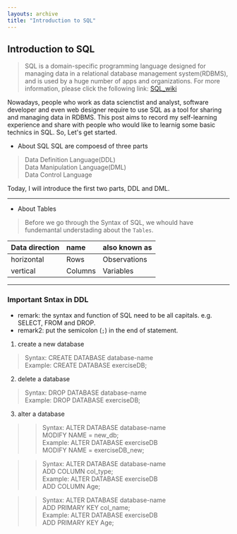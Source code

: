 ```yaml
---
layouts: archive
title: "Introduction to SQL"
---
```

## Introduction to SQL
> SQL is a  domain-specific programming language designed for managing data in a relational database management system(RDBMS), and is used by a huge number of apps and organizations. For more information, please click the following link: [SQL_wiki](https://en.wikipedia.org/wiki/SQL "Title")

Nowadays, people who work as data scienctist and analyst, software developer and even web designer require to use SQL as a tool for sharing and managing data in RDBMS. This post aims to record my self-learning experience and share with people who would like to learnig some basic technics in SQL. So, Let's get started.

* About SQL
SQL are compoesd of three parts 
> Data Definition Language(DDL) <br>
  Data Manipulation Language(DML) <br>
  Data Control Language

Today, I will introduce the first two parts, DDL and DML.

 ---

* About Tables

> Before we go through the Syntax of SQL, we whould have fundemantal understading about the `Tables`.

| Data direction | name | also known as |
| :------------- | :--- | :------------ |
| horizontal     | Rows | Observations  |
| vertical       | Columns | Variables  |

 ---

### Important Sntax in DDL
* remark: the syntax and function of SQL need to be all capitals. e.g. SELECT, FROM and DROP.
* remark2: put the semicolon (`;`) in the end of statement.

1. create a new database
> Syntax: CREATE DATABASE database-name <br>
  Example: CREATE DATABASE exerciseDB;
  
2. delete a database
> Syntax: DROP DATABASE database-name <br>
  Example: DROP DATABASE exerciseDB;

3. alter a database
>> Syntax: ALTER DATABASE database-name <br>
           MODIFY NAME = new_db; <br>
   Example: ALTER DATABASE exerciseDB  <br>
            MODIFY NAME = exerciseDB_new; 

>> Syntax: ALTER DATABASE database-name <br>
           ADD COLUMN col_type; <br>
   Example: ALTER DATABASE exerciseDB  <br>
            ADD COLUMN Age;

>> Syntax: ALTER DATABASE database-name <br>
           ADD PRIMARY KEY col_name; <br>
   Example: ALTER DATABASE exerciseDB  <br>
           ADD PRIMARY KEY Age;
